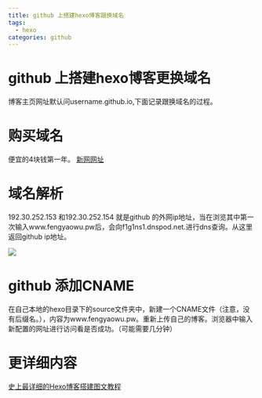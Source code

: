 ```yaml
---
title: github 上搭建hexo博客跟换域名
tags:
  - hexo
categories: github
---
```

# github 上搭建hexo博客更换域名
博客主页网址默认问username.github.io,下面记录跟换域名的过程。
# 购买域名
便宜的4块钱第一年。
[新网网址](http://www.xinnet.com/)
# 域名解析
192.30.252.153 和192.30.252.154 就是github 的外网ip地址，当在浏览其中第一次输入www.fengyaowu.pw后，会向f1g1ns1.dnspod.net.进行dns查询。从这里返回github ip地址。
<!--more-->
![](/img/xinwang.png)

# github 添加CNAME
 在自己本地的hexo目录下的source文件夹中，新建一个CNAME文件（注意，没有后缀名。），内容为www.fengyaowu.pw。重新上传自己的博客。浏览器中输入新配置的网址进行访问看是否成功。（可能需要几分钟）
# 更详细内容
[史上最详细的Hexo博客搭建图文教程](https://xuanwo.org/2015/03/26/hexo-intor/)
